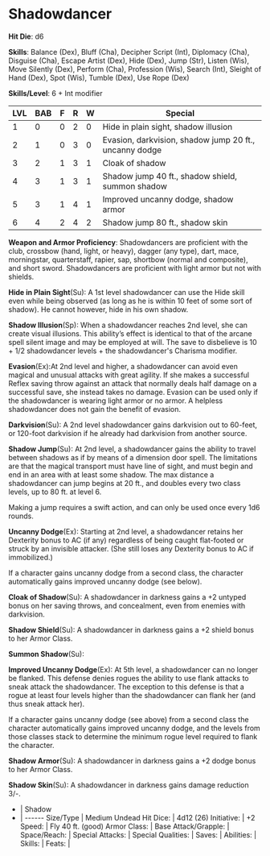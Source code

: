 # Shadowdancer

**Hit Die**: d6

**Skills**: Balance (Dex), Bluff (Cha), Decipher Script (Int), Diplomacy (Cha), Disguise (Cha), Escape Artist (Dex), Hide (Dex), Jump (Str), Listen (Wis), Move Silently (Dex), Perform (Cha), Profession (Wis), Search (Int), Sleight of Hand (Dex), Spot (Wis), Tumble (Dex), Use Rope (Dex)

**Skills/Level**: 6 + Int modifier

LVL | BAB | F | R | W | Special 
--- | --- | - | - | - | ------- 
1   | 0   | 0 | 2 | 0 | Hide in plain sight, shadow illusion
2   | 1   | 0 | 3 | 0 | Evasion, darkvision, shadow jump 20 ft., uncanny dodge
3   | 2   | 1 | 3 | 1 | Cloak of shadow
4   | 3   | 1 | 3 | 1 | Shadow jump 40 ft., shadow shield, summon shadow
5   | 3   | 1 | 4 | 1 | Improved uncanny dodge, shadow armor
6   | 4   | 2 | 4 | 2 | Shadow jump 80 ft., shadow skin

**Weapon and Armor Proficiency**: Shadowdancers are proficient with the club, crossbow (hand, light, or heavy), dagger (any type), dart, mace, morningstar, quarterstaff, rapier, sap, shortbow (normal and composite), and short sword. Shadowdancers are proficient with light armor but not with shields.

**Hide in Plain Sight**(Su): A 1st level shadowdancer can use the Hide skill even while being observed (as long as he is within 10 feet of some sort of shadow). He cannot however, hide in his own shadow. 

**Shadow Illusion**(Sp): When a shadowdancer reaches 2nd level, she can create visual illusions. This ability’s effect is identical to that of the arcane spell silent image and may be employed at will. The save to disbelieve is 10 + 1/2 shadowdancer levels + the shadowdancer's Charisma modifier.

**Evasion**(Ex):At 2nd level and higher, a shadowdancer can avoid even magical and unusual attacks with great agility. If she makes a successful Reflex saving throw against an attack that normally deals half damage on a successful save, she instead takes no damage. Evasion can be used only if the shadowdancer is wearing light armor or no armor. A helpless shadowdancer does not gain the benefit of evasion.

**Darkvision**(Su): A 2nd level shadowdancer gains darkvision out to 60-feet, or 120-foot darkvision if he already had darkvision from another source.

**Shadow Jump**(Su): At 2nd level, a shadowdancer gains the ability to travel between shadows as if by means of a dimension door spell. The limitations are that the magical transport must have line of sight, and must begin and end in an area with at least some shadow. The max distance a shadowdancer can jump begins at 20 ft., and doubles every two class levels, up to 80 ft. at level 6.

Making a jump requires a swift action, and can only be used once every 1d6 rounds.

**Uncanny Dodge**(Ex): Starting at 2nd level, a shadowdancer retains her Dexterity bonus to AC (if any) regardless of being caught flat-footed or struck by an invisible attacker. (She still loses any Dexterity bonus to AC if immobilized.)

If a character gains uncanny dodge from a second class, the character automatically gains improved uncanny dodge (see below).

**Cloak of Shadow**(Su): A shadowdancer in darkness gains a +2 untyped bonus on her saving throws, and concealment, even from enemies with darkvision.

**Shadow Shield**(Su): A shadowdancer in darkness gains a +2 shield bonus to her Armor Class.

**Summon Shadow**(Su): 

**Improved Uncanny Dodge**(Ex): At 5th level, a shadowdancer can no longer be flanked. This defense denies rogues the ability to use flank attacks to sneak attack the shadowdancer. The exception to this defense is that a rogue at least four levels higher than the shadowdancer can flank her (and thus sneak attack her).

If a character gains uncanny dodge (see above) from a second class the character automatically gains improved uncanny dodge, and the levels from those classes stack to determine the minimum rogue level required to flank the character.

**Shadow Armor**(Su): A shadowdancer in darkness gains a +2 dodge bonus to her Armor Class.

**Shadow Skin**(Su): A shadowdancer in darkness gains damage reduction 3/-.

- | Shadow
- | ------
Size/Type    | Medium Undead 
Hit Dice:    | 4d12 (26)
Initiative:  | +2
Speed:       | Fly 40 ft. (good)
Armor Class: | 
Base Attack/Grapple: |
Space/Reach: |
Special Attacks:   |
Special Qualities: |
Saves:     |
Abilities: |
Skills:    |
Feats:     |
